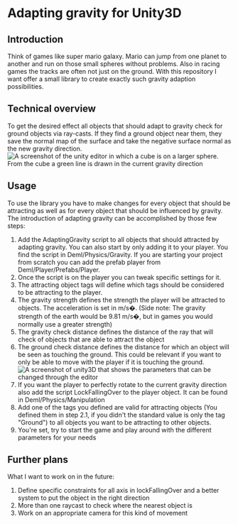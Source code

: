 # Adapting gravity for Unity3D

## Introduction
Think of games like super mario galaxy. Mario can jump from one planet to another and run on those small spheres without problems. Also in racing games the tracks are often not just on the ground. With this repository I want offer a small library to create exactly such gravity adaption possibilities.

## Technical overview
To get the desired effect all objects that should adapt to gravity check for ground objects via ray-casts. If they find a ground object near them, they save the normal map of the surface and take the negative surface normal as the new gravity direction.
![A screenshot of the unity editor in which a cube is on a larger sphere. From the cube a green line is drawn in the current gravity direction](https://i.imgur.com/DpHS4cG.jpg)

## Usage
To use the library you have to make changes for every object that should be attracting as well as for every object that should be influenced by gravity. The introduction of adapting gravity can be accomplished by those few steps:

1. Add the AdaptingGravity script to all objects that should attracted by adapting gravity. You can also start by only adding it to your player. You find the script in Deml/Physics/Gravity. If you are starting your project from scratch you can add the prefab player from Deml/Player/Prefabs/Player.
2. Once the script is on the player you can tweak specific settings for it.
  1. The attracting object tags will define which tags should be considered to be attracting to the player.
  2. The gravity strength defines the strength the player will be attracted to objects. The acceleration is set in m/s�. (Side note: The gravity strength of the earth would be 9.81 m/s�, but in games you would normally use a greater strength)
  3. The gravity check distance defines the distance of the ray that will check of objects that are able to attract the object
  4. The ground check distance defines the distance for which an object will be seen as touching the ground. This could be relevant if you want to only be able to move with the player if it is touching the ground.
![A screenshot of unity3D that shows the parameters that can be changed through the editor](https://i.imgur.com/xwYfJ52.jpg)
3. If you want the player to perfectly rotate to the current gravity direction also add the script LockFallingOver to the player object. It can be found in Deml/Physics/Manipulation
4. Add one of the tags you defined are valid for attracting objects (You defined them in step 2.1, if you didn't the standard value is only the tag "Ground") to all objects you want to be attracting to other objects.
5. You're set, try to start the game and play around with the different parameters for your needs

## Further plans
What I want to work on in the future:

1. Define specific constraints for all axis in lockFallingOver and a better system to put the object in the right direction
2. More than one raycast to check where the nearest object is
3. Work on an appropriate camera for this kind of movement
